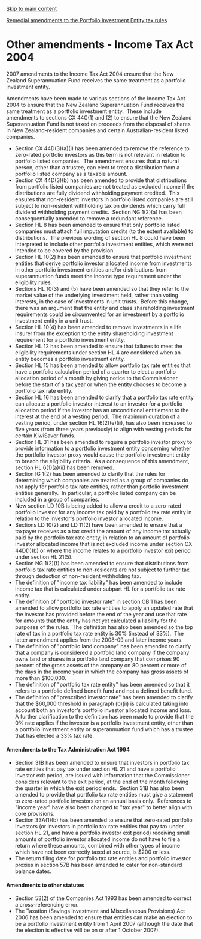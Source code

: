 [Skip to main content](#main-content-tt)

[Remedial amendments to the Portfolio Investment Entity tax rules](/new-legislation/act-articles/2007-19/remedial-amendments "Remedial amendments to the Portfolio Investment Entity tax rules")

Other amendments - Income Tax Act 2004
======================================

2007 amendments to the Income Tax Act 2004 ensure that the New Zealand Superannuation Fund receives the same treatment as a portfolio investment entity.

Amendments have been made to various sections of the Income Tax Act 2004 to ensure that the New Zealand Superannuation Fund receives the same treatment as a portfolio investment entity.  These include amendments to sections CX 44C(1) and (2) to ensure that the New Zealand Superannuation Fund is not taxed on proceeds from the disposal of shares in New Zealand-resident companies and certain Australian-resident listed companies.

*   Section CX 44D(3)(a)(i) has been amended to remove the reference to zero-rated portfolio investors as this term is not relevant in relation to portfolio listed companies.  The amendment ensures that a natural person, other than a trustee, can elect to treat a distribution from a portfolio listed company as a taxable amount.
*   Section CX 44D(3)(b) has been amended to provide that distributions from portfolio listed companies are not treated as excluded income if the distributions are fully dividend withholding payment credited.  This ensures that non-resident investors in portfolio listed companies are still subject to non-resident withholding tax on dividends which carry full dividend withholding payment credits.  Section NG 1(2)(a) has been consequentially amended to remove a redundant reference.
*   Section HL 8 has been amended to ensure that only portfolio listed companies must attach full imputation credits (to the extent available) to distributions.  The previous wording of section HL 8 could have been interpreted to include other portfolio investment entities, which were not intended to be covered by the provision.
*   Section HL 10(2) has been amended to ensure that portfolio investment entities that derive portfolio investor allocated income from investments in other portfolio investment entities and/or distributions from superannuation funds meet the income type requirement under the eligibility rules.
*   Sections HL 10(3) and (5) have been amended so that they refer to the market value of the underlying investment held, rather than voting interests, in the case of investments in unit trusts.  Before this change, there was an argument that the entity and class shareholding investment requirements could be circumvented for an investment by a portfolio investment entity in a unit trust.
*   Section HL 10(4) has been amended to remove investments in a life insurer from the exception to the entity shareholding investment requirement for a portfolio investment entity.
*   Section HL 12 has been amended to ensure that failures to meet the eligibility requirements under section HL 4 are considered when an entity becomes a portfolio investment entity.
*   Section HL 15 has been amended to allow portfolio tax rate entities that have a portfolio calculation period of a quarter to elect a portfolio allocation period of a month by giving notice to the Commissioner before the start of a tax year or when the entity chooses to become a portfolio tax rate entity.
*   Section HL 16 has been amended to clarify that a portfolio tax rate entity can allocate a portfolio investor interest to an investor for a portfolio allocation period if the investor has an unconditional entitlement to the interest at the end of a vesting period.  The maximum duration of a vesting period, under section HL 16(2)(e)(ii), has also been increased to five years (from three years previously) to align with vesting periods for certain KiwiSaver funds.  
*   Section HL 31 has been amended to require a portfolio investor proxy to provide information to a portfolio investment entity concerning whether the portfolio investor proxy would cause the portfolio investment entity to breach the eligibility criteria.  As a consequence of this amendment, section HL 6(1)(a)(ii) has been removed.
*   Section IG 1(2) has been amended to clarify that the rules for determining which companies are treated as a group of companies do not apply for portfolio tax rate entities, rather than portfolio investment entities generally.  In particular, a portfolio listed company can be included in a group of companies.
*   New section LD 10B is being added to allow a credit to a zero-rated portfolio investor for any income tax paid by a portfolio tax rate entity in relation to the investor's portfolio investor allocated income. 
*   Sections LD 10(2) and LD 11(2) have been amended to ensure that a taxpayer receives as a tax credit the amount of any income tax actually paid by the portfolio tax rate entity, in relation to an amount of portfolio investor allocated income that is not excluded income under section CX 44D(1)(b) or where the income relates to a portfolio investor exit period under section HL 21(5). 
*   Section NG 1(2)(f) has been amended to ensure that distributions from portfolio tax rate entities to non-residents are not subject to further tax through deduction of non-resident withholding tax. 
*   The definition of "income tax liability" has been amended to include income tax that is calculated under subpart HL for a portfolio tax rate entity.
*   The definition of "portfolio investor rate" in section OB 1 has been amended to allow portfolio tax rate entities to apply an updated rate that the investor has provided before the end of the year and use that rate for amounts that the entity has not yet calculated a liability for the purposes of the rules.  The definition has also been amended so the top rate of tax in a portfolio tax rate entity is 30% (instead of 33%).  The latter amendment applies from the 2008-09 and later income years.   
*   The definition of "portfolio land company" has been amended to clarify that a company is considered a portfolio land company if the company owns land or shares in a portfolio land company that comprises 90 percent of the gross assets of the company on 80 percent or more of the days in the income year in which the company has gross assets of more than $100,000.
*   The definition of "portfolio tax rate entity" has been amended so that it refers to a portfolio defined benefit fund and not a defined benefit fund.
*   The definition of "prescribed investor rate" has been amended to clarify that the $60,000 threshold in paragraph (b)(ii) is calculated taking into account both an investor's portfolio investor allocated income and loss.  A further clarification to the definition has been made to provide that the 0% rate applies if the investor is a portfolio investment entity, other than a portfolio investment entity or superannuation fund which has a trustee that has elected a 33% tax rate.  

#### Amendments to the Tax Administration Act 1994

*   Section 31B has been amended to ensure that investors in portfolio tax rate entities that pay tax under section HL 21 and have a portfolio investor exit period, are issued with information that the Commissioner considers relevant to the exit period, at the end of the month following the quarter in which the exit period ends.  Section 31B has also been amended to provide that portfolio tax rate entities must give a statement to zero-rated portfolio investors on an annual basis only.  References to "income year" have also been changed to "tax year" to better align with core provisions.
*   Section 33A(1)(b) has been amended to ensure that zero-rated portfolio investors (or investors in portfolio tax rate entities that pay tax under section HL 21, and have a portfolio investor exit period) receiving small amounts of portfolio investor allocated income do not have to file a return where these amounts, combined with other types of income which have not been correctly taxed at source, is $200 or less.
*   The return filing date for portfolio tax rate entities and portfolio investor proxies in section 57B has been amended to cater for non-standard balance dates.

#### Amendments to other statutes

*   Section 53(2) of the Companies Act 1993 has been amended to correct a cross-referencing error.
*   The Taxation (Savings Investment and Miscellaneous Provisions) Act 2006 has been amended to ensure that entities can make an election to be a portfolio investment entity from 1 April 2007 (although the date that the election is effective will be on or after 1 October 2007).
